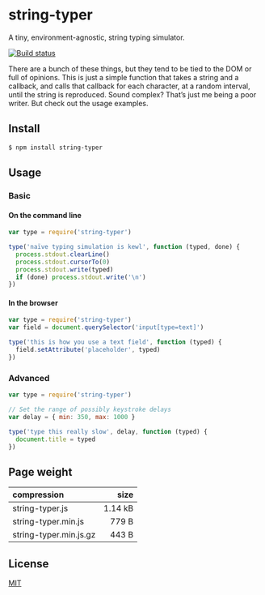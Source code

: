 # string-typer

A tiny, environment-agnostic, string typing simulator.

[![Build status](https://travis-ci.org/michaelrhodes/string-typer.svg?branch=master)](https://travis-ci.org/michaelrhodes/string-typer)

There are a bunch of these things, but they tend to be tied to the DOM or full of opinions. This is just a simple function that takes a string and a callback, and calls that callback for each character, at a random interval, until the string is reproduced. Sound complex? That’s just me being a poor writer. But check out the usage examples.

## Install

```sh
$ npm install string-typer
```

## Usage

### Basic

#### On the command line

```js
var type = require('string-typer')

type('naïve typing simulation is kewl', function (typed, done) {
  process.stdout.clearLine()
  process.stdout.cursorTo(0)
  process.stdout.write(typed)
  if (done) process.stdout.write('\n')
})
```

#### In the browser

```js
var type = require('string-typer')
var field = document.querySelector('input[type=text]')

type('this is how you use a text field', function (typed) {
  field.setAttribute('placeholder', typed)
})
```

### Advanced

```js
var type = require('string-typer')

// Set the range of possibly keystroke delays
var delay = { min: 350, max: 1000 }

type('type this really slow', delay, function (typed) {
  document.title = typed
})
```

## Page weight

| compression            |    size |
| :--------------------- | ------: |
| string-typer.js        | 1.14 kB |
| string-typer.min.js    |   779 B |
| string-typer.min.js.gz |   443 B |


## License

[MIT](http://opensource.org/licenses/MIT)
